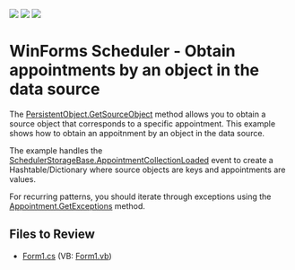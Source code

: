 <!-- default badges list -->
![](https://img.shields.io/endpoint?url=https://codecentral.devexpress.com/api/v1/VersionRange/128635662/14.2.3%2B)
[![](https://img.shields.io/badge/Open_in_DevExpress_Support_Center-FF7200?style=flat-square&logo=DevExpress&logoColor=white)](https://supportcenter.devexpress.com/ticket/details/E3143)
[![](https://img.shields.io/badge/📖_How_to_use_DevExpress_Examples-e9f6fc?style=flat-square)](https://docs.devexpress.com/GeneralInformation/403183)
<!-- default badges end -->

# WinForms Scheduler - Obtain appointments by an object in the data source

The [PersistentObject.GetSourceObject](https://docs.devexpress.com/CoreLibraries/DevExpress.XtraScheduler.PersistentObject.GetSourceObject(DevExpress.XtraScheduler.ISchedulerStorageBase)) method allows you to obtain a source object that corresponds to a specific appointment. This example shows how to obtain an appoitnment by an object in the data source.

The example handles the [SchedulerStorageBase.AppointmentCollectionLoaded](https://docs.devexpress.com/CoreLibraries/DevExpress.XtraScheduler.SchedulerStorageBase.AppointmentCollectionLoaded) event to create a Hashtable/Dictionary where source objects are keys and appointments are values.

For recurring patterns, you should iterate through exceptions using the [Appointment.GetExceptions]() method.


## Files to Review

* [Form1.cs](./CS/Form1.cs) (VB: [Form1.vb](./VB/Form1.vb))
